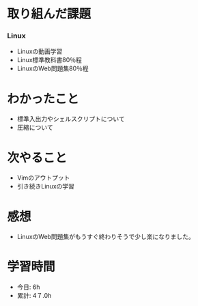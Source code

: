 # 取り組んだ課題
### Linux
* Linuxの動画学習
* Linux標準教科書80％程
* LinuxのWeb問題集80％程
# わかったこと
* 標準入出力やシェルスクリプトについて
* 圧縮について
# 次やること
* Vimのアウトプット
* 引き続きLinuxの学習
# 感想
* LinuxのWeb問題集がもうすぐ終わりそうで少し楽になりました。
# 学習時間
* 今日: 6h
* 累計: 4７.0h
